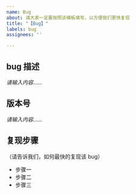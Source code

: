 ```yaml
---
name: Bug
about: 请大家一定要按照该模板填写，以方便我们更快复现
title: "【Bug】"
labels: bug
assignees: ''

---
```


## bug 描述

*请输入内容……*

## 版本号

*请输入内容……*

## 复现步骤

（请告诉我们，如何最快的复现该 bug）

- 步骤一
- 步骤二
- 步骤三
